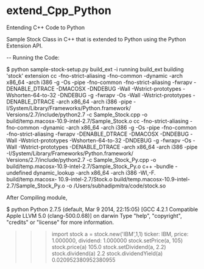 # extend_Cpp_Python
Entending C++ Code to Python

Sample Stock Class in C++ that is extended to Python using the Python Extension API.


-- Running the Code:


$ python sample-stock-setup.py build_ext -i
running build_ext
building 'stock' extension
cc -fno-strict-aliasing -fno-common -dynamic -arch x86_64 -arch i386 -g -Os -pipe
-fno-common -fno-strict-aliasing -fwrapv -DENABLE_DTRACE -DMACOSX -DNDEBUG -Wall
-Wstrict-prototypes -Wshorten-64-to-32 -DNDEBUG -g -fwrapv -Os -Wall -Wstrict-prototypes
-DENABLE_DTRACE -arch x86_64 -arch i386 -pipe -I/System/Library/Frameworks/Python.framework/
Versions/2.7/include/python2.7 -c Sample_Stock.cpp -o build/temp.macosx-10.9-intel-2.7/Sample_Stock.o
cc -fno-strict-aliasing -fno-common -dynamic -arch x86_64 -arch i386 -g -Os -pipe -fno-common -fno-strict-aliasing -fwrapv -DENABLE_DTRACE -DMACOSX -DNDEBUG -Wall -Wstrict-prototypes -Wshorten-64-to-32 -DNDEBUG -g -fwrapv -Os -Wall -Wstrict-prototypes -DENABLE_DTRACE -arch x86_64 -arch i386 -pipe -I/System/Library/Frameworks/Python.framework/ Versions/2.7/include/python2.7 -c Sample_Stock_Py.cpp -o build/temp.macosx-10.9-intel-2.7/Sample_Stock_Py.o c++ -bundle -undefined dynamic_lookup -arch x86_64 -arch i386 -Wl,-F. build/temp.macosx- 10.9-intel-2.7/Stock.o build/temp.macosx-10.9-intel-2.7/Sample_Stock_Py.o -o /Users/subhadipmitra/code/stock.so


After Compiling module,


$ python
Python 2.7.5 (default, Mar 9 2014, 22:15:05)
[GCC 4.2.1 Compatible Apple LLVM 5.0 (clang-500.0.68)] on darwin
Type "help", "copyright", "credits" or "license" for more information.
>>> import stock
>>> a = stock.new('IBM',1,1)
ticker: IBM, price: 1.000000, dividend: 1.000000
>>> stock.setPrice(a, 105)
>>> stock.price(a)
105.0
>>> stock.setDividend(a, 2.2)
>>> stock.dividend(a)
2.2
>>> stock.dividendYield(a)
0.020952380952380955

